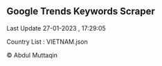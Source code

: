 

## Google Trends Keywords Scraper 
 
Last Update 27-01-2023 , 17:29:05

Country List :
VIETNAM.json



© Abdul Muttaqin 
